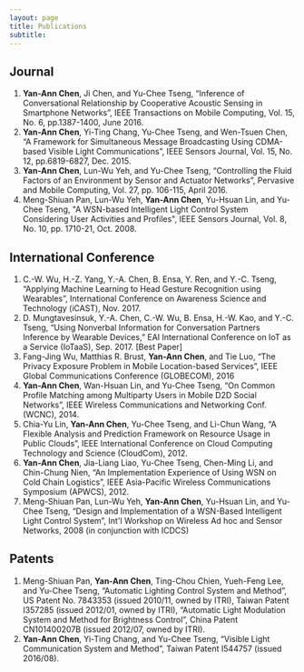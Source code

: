 ```yaml
---
layout: page
title: Publications
subtitle: 
---
```


## Journal
1.  **Yan-Ann Chen**, Ji Chen, and Yu-Chee Tseng, “Inference of Conversational Relationship by Cooperative Acoustic Sensing in Smartphone Networks”, IEEE Transactions on Mobile Computing, Vol. 15, No. 6, pp.1387-1400, June 2016.
2.  **Yan-Ann Chen**, Yi-Ting Chang, Yu-Chee Tseng, and Wen-Tsuen Chen, “A Framework for Simultaneous Message Broadcasting Using CDMA-based Visible Light Communications”, IEEE Sensors Journal, Vol. 15, No. 12, pp.6819-6827, Dec. 2015.
3.  **Yan-Ann Chen**, Lun-Wu Yeh, and Yu-Chee Tseng, “Controlling the Fluid Factors of an Environment by Sensor and Actuator Networks”, Pervasive and Mobile Computing, Vol. 27, pp. 106-115, April 2016.
4.  Meng-Shiuan Pan, Lun-Wu Yeh, **Yan-Ann Chen**, Yu-Hsuan Lin, and Yu-Chee Tseng, "A WSN-based Intelligent Light Control System Considering User Activities and Profiles", IEEE Sensors Journal, Vol. 8, No. 10, pp. 1710-21, Oct. 2008.

## International Conference
1.  C.-W. Wu, H.-Z. Yang, Y.-A. Chen, B. Ensa, Y. Ren, and Y.-C. Tseng, “Applying Machine Learning to Head Gesture Recognition using Wearables”, International Conference on Awareness Science and Technology (iCAST), Nov. 2017.
2.  D. Mungtavesinsuk, Y.-A. Chen, C.-W. Wu, B. Ensa, H.-W. Kao, and Y.-C. Tseng, “Using Nonverbal Information for Conversation Partners Inference by Wearable Devices,” EAI International Conference on IoT as a Service (IoTaaS), Sep. 2017. [Best Paper]
3.  Fang-Jing Wu, Matthias R. Brust, **Yan-Ann Chen**, and Tie Luo, “The Privacy Exposure Problem in Mobile Location-based Services”, IEEE Global Communications Conference (GLOBECOM), 2016
4.  **Yan-Ann Chen**, Wan-Hsuan Lin, and Yu-Chee Tseng, “On Common Profile Matching among Multiparty Users in Mobile D2D Social Networks”, IEEE Wireless Communications and Networking Conf. (WCNC), 2014.
5.  Chia-Yu Lin, **Yan-Ann Chen**, Yu-Chee Tseng, and Li-Chun Wang, “A Flexible Analysis and Prediction Framework on Resource Usage in Public Clouds”, IEEE International Conference on Cloud Computing Technology and Science (CloudCom), 2012.
6.  **Yan-Ann Chen**, Jia-Liang Liao, Yu-Chee Tseng, Chen-Ming Li, and Chin-Chung Nien, “An Implementation Experience of Using WSN on Cold Chain Logistics”, IEEE Asia-Pacific Wireless Communications Symposium (APWCS), 2012.
7.  Meng-Shiuan Pan, Lun-Wu Yeh, **Yan-Ann Chen**, Yu-Hsuan Lin, and Yu-Chee Tseng, “Design and Implementation of a WSN-Based Intelligent Light Control System”, Int'l Workshop on Wireless Ad hoc and Sensor Networks, 2008 (in conjunction with ICDCS)

## Patents
1.  Meng-Shiuan Pan, **Yan-Ann Chen**, Ting-Chou Chien, Yueh-Feng Lee, and Yu-Chee Tseng, “Automatic Lighting Control System and Method”, US Patent No. 7843353 (issued 2010/11, owned by ITRI), Taiwan Patent I357285 (issued 2012/01, owned by ITRI), “Automatic Light Modulation System and Method for Brightness Control”, China Patent CN101400207B (issued 2012/07, owned by ITRI).
2.  **Yan-Ann Chen**, Yi-Ting Chang, and Yu-Chee Tseng, “Visible Light Communication System and Method”, Taiwan Patent I544757 (issued 2016/08).
